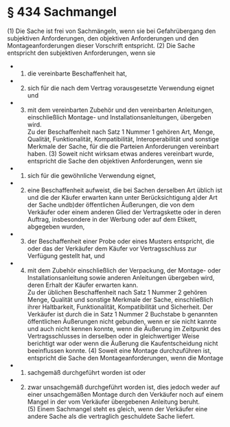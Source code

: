 # § 434 Sachmangel
(1) Die Sache ist frei von Sachmängeln, wenn sie bei Gefahrübergang den subjektiven Anforderungen, den objektiven Anforderungen und den Montageanforderungen dieser Vorschrift entspricht.
(2) Die Sache entspricht den subjektiven Anforderungen, wenn sie
* 1. die vereinbarte Beschaffenheit hat,
* 2. sich für die nach dem Vertrag vorausgesetzte Verwendung eignet und
* 3. mit dem vereinbarten Zubehör und den vereinbarten Anleitungen, einschließlich Montage- und Installationsanleitungen, übergeben wird.  
Zu der Beschaffenheit nach Satz 1 Nummer 1 gehören Art, Menge, Qualität, Funktionalität, Kompatibilität, Interoperabilität und sonstige Merkmale der Sache, für die die Parteien Anforderungen vereinbart haben.
(3) Soweit nicht wirksam etwas anderes vereinbart wurde, entspricht die Sache den objektiven Anforderungen, wenn sie
* 1. sich für die gewöhnliche Verwendung eignet,
* 2. eine Beschaffenheit aufweist, die bei Sachen derselben Art üblich ist und die der Käufer erwarten kann unter Berücksichtigung a)der Art der Sache undb)der öffentlichen Äußerungen, die von dem Verkäufer oder einem anderen Glied der Vertragskette oder in deren Auftrag, insbesondere in der Werbung oder auf dem Etikett, abgegeben wurden,
* 3. der Beschaffenheit einer Probe oder eines Musters entspricht, die oder das der Verkäufer dem Käufer vor Vertragsschluss zur Verfügung gestellt hat, und
* 4. mit dem Zubehör einschließlich der Verpackung, der Montage- oder Installationsanleitung sowie anderen Anleitungen übergeben wird, deren Erhalt der Käufer erwarten kann.  
Zu der üblichen Beschaffenheit nach Satz 1 Nummer 2 gehören Menge, Qualität und sonstige Merkmale der Sache, einschließlich ihrer Haltbarkeit, Funktionalität, Kompatibilität und Sicherheit. Der Verkäufer ist durch die in Satz 1 Nummer 2 Buchstabe b genannten öffentlichen Äußerungen nicht gebunden, wenn er sie nicht kannte und auch nicht kennen konnte, wenn die Äußerung im Zeitpunkt des Vertragsschlusses in derselben oder in gleichwertiger Weise berichtigt war oder wenn die Äußerung die Kaufentscheidung nicht beeinflussen konnte.
(4) Soweit eine Montage durchzuführen ist, entspricht die Sache den Montageanforderungen, wenn die Montage
* 1. sachgemäß durchgeführt worden ist oder
* 2. zwar unsachgemäß durchgeführt worden ist, dies jedoch weder auf einer unsachgemäßen Montage durch den Verkäufer noch auf einem Mangel in der vom Verkäufer übergebenen Anleitung beruht.  
(5) Einem Sachmangel steht es gleich, wenn der Verkäufer eine andere Sache als die vertraglich geschuldete Sache liefert.